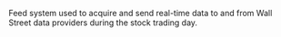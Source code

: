 Feed system used to acquire and send real-time data to and from Wall Street data providers during the stock trading day.
